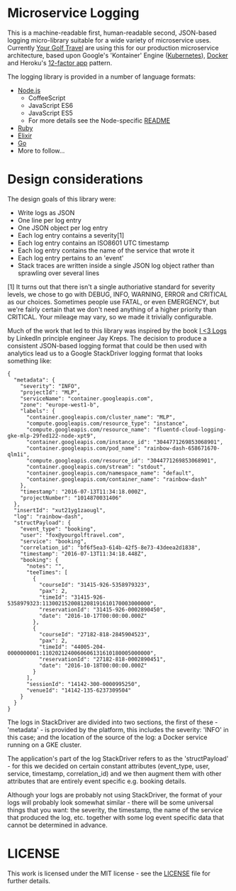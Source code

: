 # Microservice Logging

This is a machine-readable first, human-readable second, JSON-based logging micro-library suitable for a wide variety of microservice uses. Currently [Your Golf Travel](http://www.yourgolftravel.com/) are using this for our production microservice architecture, based upon Google's 'Kontainer' Engine ([Kubernetes](http://kubernetes.io/)), [Docker](https://www.docker.com/) and Heroku's [12-factor app](http://12factor.net/) pattern.

The logging library is provided in a number of language formats:
* [Node.js](node)
  - CoffeeScript
  - JavaScript ES6
  - JavaScript ES5
  - For more details see the Node-specific [README](node/README.md)
* [Ruby](ruby)
* [Elixir](elixir)
* [Go](go)
* More to follow...

# Design considerations

The design goals of this library were:
* Write logs as JSON
* One line per log entry
* One JSON object per log entry
* Each log entry contains a severity[1]
* Each log entry contains an ISO8601 UTC timestamp
* Each log entry contains the name of the service that wrote it
* Each log entry pertains to an 'event'
* Stack traces are written inside a single JSON log object rather than sprawling over several lines

[1] It turns out that there isn't a single authoriative standard for severity levels, we chose to go with DEBUG, INFO, WARNING, ERROR and CRITICAL as our choices. Sometimes people use FATAL, or even EMERGENCY, but we're fairly certain that we don't need anything of a higher priority than CRITICAL. Your mileage may vary, so we made it trivially configurable. 

Much of the work that led to this library was inspired by the book [I <3 Logs](http://www.goodreads.com/book/show/23237460-i-heart-logs) by LinkedIn principle engineer Jay Kreps. The decision to produce a consistent JSON-based logging format that could be then used with analytics lead us to a Google StackDriver logging format that looks something like:
```
{
  "metadata": {
    "severity": "INFO",
    "projectId": "MLP",
    "serviceName": "container.googleapis.com",
    "zone": "europe-west1-b",
    "labels": {
      "container.googleapis.com/cluster_name": "MLP",
      "compute.googleapis.com/resource_type": "instance",     
      "compute.googleapis.com/resource_name": "fluentd-cloud-logging-gke-mlp-29fed122-node-xpt9",
      "container.googleapis.com/instance_id": "3044771269853068901",
      "container.googleapis.com/pod_name": "rainbow-dash-658671670-qlm1i",
      "compute.googleapis.com/resource_id": "3044771269853068901",
      "container.googleapis.com/stream": "stdout",
      "container.googleapis.com/namespace_name": "default",
      "container.googleapis.com/container_name": "rainbow-dash"
    },
    "timestamp": "2016-07-13T11:34:18.000Z",
    "projectNumber": "1014870031406"
  },
  "insertId": "xut21yg1zaougl",
  "log": "rainbow-dash",
  "structPayload": {
    "event_type": "booking",
    "user": "fox@yourgolftravel.com",
    "service": "booking",
    "correlation_id": "bf6f5ea3-614b-42f5-8e73-43deea2d1838",
    "timestamp": "2016-07-13T11:34:18.448Z",
    "booking": {
      "notes": "",
      "teeTimes": [
        {
          "courseId": "31415-926-5358979323",
          "pax": 2,
          "timeId": "31415-926-5358979323:1130021520081208191610170003000000",
          "reservationId": "31415-926-0002890450",
          "date": "2016-10-17T00:00:00.000Z"
        },
        {
          "courseId": "27182-818-2845904523",
          "pax": 2,
          "timeId": "44005-204-0000000001:1102021240060606131610180005000000",   
          "reservationId": "27182-818-0002890451",
          "date": "2016-10-18T00:00:00.000Z"      
        }
      ],
      "sessionId": "14142-300-0000995250",
      "venueId": "14142-135-6237309504"
    }
  }
}
```
The logs in StackDriver are divided into two sections, the first of these - 'metadata' - is provided by the platform, this includes the severity: 'INFO' in this case; and the location of the source of the log: a Docker service running on a GKE cluster.  

The application's part of the log StackDriver refers to as the 'structPayload' - for this we decided on certain constant attributes (event_type, user, service, timestamp, correlation_id) and we then augment them with other attributes that are entirely event specific e.g. booking details.

Although your logs are probably not using StackDriver, the format of your logs will probably look somewhat similar - there will be some universal things that you want: the severity, the timestamp, the name of the service that produced the log, etc. together with some log event specific data that cannot be determined in advance.

# LICENSE
This work is licensed under the MIT license - see the [LICENSE](LICENSE) file for further details.

